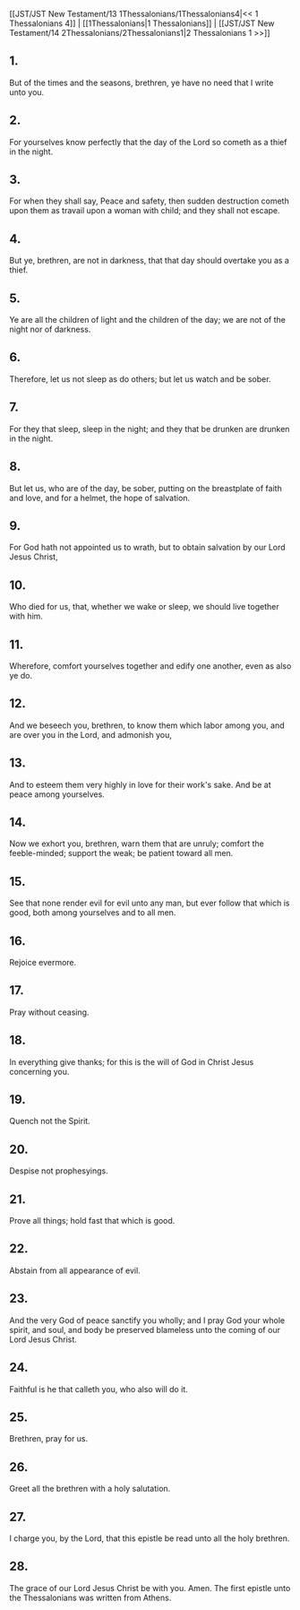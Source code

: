 [[JST/JST New Testament/13 1Thessalonians/1Thessalonians4|<< 1 Thessalonians 4]] | [[1Thessalonians|1 Thessalonians]] | [[JST/JST New Testament/14 2Thessalonians/2Thessalonians1|2 Thessalonians 1 >>]]
## 1.
But of the times and the seasons, brethren, ye have no need that I write unto you.
## 2.
For yourselves know perfectly that the day of the Lord so cometh as a thief in the night.
## 3.
For when they shall say, Peace and safety, then sudden destruction cometh upon them as travail upon a woman with child; and they shall not escape.
## 4.
But ye, brethren, are not in darkness, that that day should overtake you as a thief.
## 5.
Ye are all the children of light and the children of the day; we are not of the night nor of darkness.
## 6.
Therefore, let us not sleep as do others; but let us watch and be sober.
## 7.
For they that sleep, sleep in the night; and they that be drunken are drunken in the night.
## 8.
But let us, who are of the day, be sober, putting on the breastplate of faith and love, and for a helmet, the hope of salvation.
## 9.
For God hath not appointed us to wrath, but to obtain salvation by our Lord Jesus Christ,
## 10.
Who died for us, that, whether we wake or sleep, we should live together with him.
## 11.
Wherefore, comfort yourselves together and edify one another, even as also ye do.
## 12.
And we beseech you, brethren, to know them which labor among you, and are over you in the Lord, and admonish you,
## 13.
And to esteem them very highly in love for their work\'s sake. And be at peace among yourselves.
## 14.
Now we exhort you, brethren, warn them that are unruly; comfort the feeble-minded; support the weak; be patient toward all men.
## 15.
See that none render evil for evil unto any man, but ever follow that which is good, both among yourselves and to all men.
## 16.
Rejoice evermore.
## 17.
Pray without ceasing.
## 18.
In everything give thanks; for this is the will of God in Christ Jesus concerning you.
## 19.
Quench not the Spirit.
## 20.
Despise not prophesyings.
## 21.
Prove all things; hold fast that which is good.
## 22.
Abstain from all appearance of evil.
## 23.
And the very God of peace sanctify you wholly; and I pray God your whole spirit, and soul, and body be preserved blameless unto the coming of our Lord Jesus Christ.
## 24.
Faithful is he that calleth you, who also will do it.
## 25.
Brethren, pray for us.
## 26.
Greet all the brethren with a holy salutation.
## 27.
I charge you, by the Lord, that this epistle be read unto all the holy brethren.
## 28.
The grace of our Lord Jesus Christ be with you. Amen.
The first epistle unto the Thessalonians was written from Athens. 

